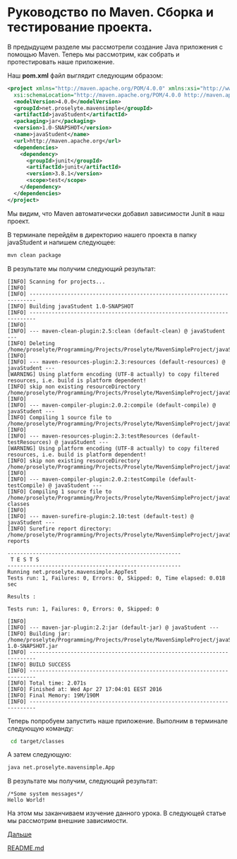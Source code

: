 # Руководство по Maven. Сборка и тестирование проекта.

В предыдущем разделе мы рассмотрели создание Java приложения с помощью Maven. Теперь мы рассмотрим, как собрать и протестировать наше приложение.

Наш **pom.xml** файл выглядит следующим образом:

```xml
<project xmlns="http://maven.apache.org/POM/4.0.0" xmlns:xsi="http://www.w3.org/2001/XMLSchema-instance"
  xsi:schemaLocation="http://maven.apache.org/POM/4.0.0 http://maven.apache.org/maven-v4_0_0.xsd">
  <modelVersion>4.0.0</modelVersion>
  <groupId>net.proselyte.mavensimple</groupId>
  <artifactId>javaStudent</artifactId>
  <packaging>jar</packaging>
  <version>1.0-SNAPSHOT</version>
  <name>javaStudent</name>
  <url>http://maven.apache.org</url>
  <dependencies>
    <dependency>
      <groupId>junit</groupId>
      <artifactId>junit</artifactId>
      <version>3.8.1</version>
      <scope>test</scope>
    </dependency>
  </dependencies>
</project>
```
Мы видим, что Maven автоматически добавил зависимости Junit в наш проект.

В терминале перейдём в директорию нашего проекта в папку javaStudent и напишем следующее:

```sh
mvn clean package
```

В результате мы получим следующий результат:

```log
[INFO] Scanning for projects...
[INFO]                                                                         
[INFO] ------------------------------------------------------------------------
[INFO] Building javaStudent 1.0-SNAPSHOT
[INFO] ------------------------------------------------------------------------
[INFO] 
[INFO] --- maven-clean-plugin:2.5:clean (default-clean) @ javaStudent ---
[INFO] Deleting /home/proselyte/Programming/Projects/Proselyte/MavenSimpleProject/javaStudent/target
[INFO] 
[INFO] --- maven-resources-plugin:2.3:resources (default-resources) @ javaStudent ---
[WARNING] Using platform encoding (UTF-8 actually) to copy filtered resources, i.e. build is platform dependent!
[INFO] skip non existing resourceDirectory /home/proselyte/Programming/Projects/Proselyte/MavenSimpleProject/javaStudent/src/main/resources
[INFO] 
[INFO] --- maven-compiler-plugin:2.0.2:compile (default-compile) @ javaStudent ---
[INFO] Compiling 1 source file to /home/proselyte/Programming/Projects/Proselyte/MavenSimpleProject/javaStudent/target/classes
[INFO] 
[INFO] --- maven-resources-plugin:2.3:testResources (default-testResources) @ javaStudent ---
[WARNING] Using platform encoding (UTF-8 actually) to copy filtered resources, i.e. build is platform dependent!
[INFO] skip non existing resourceDirectory /home/proselyte/Programming/Projects/Proselyte/MavenSimpleProject/javaStudent/src/test/resources
[INFO] 
[INFO] --- maven-compiler-plugin:2.0.2:testCompile (default-testCompile) @ javaStudent ---
[INFO] Compiling 1 source file to /home/proselyte/Programming/Projects/Proselyte/MavenSimpleProject/javaStudent/target/test-classes
[INFO] 
[INFO] --- maven-surefire-plugin:2.10:test (default-test) @ javaStudent ---
[INFO] Surefire report directory: /home/proselyte/Programming/Projects/Proselyte/MavenSimpleProject/javaStudent/target/surefire-reports

-------------------------------------------------------
 T E S T S
-------------------------------------------------------
Running net.proselyte.mavensimple.AppTest
Tests run: 1, Failures: 0, Errors: 0, Skipped: 0, Time elapsed: 0.018 sec

Results :

Tests run: 1, Failures: 0, Errors: 0, Skipped: 0

[INFO] 
[INFO] --- maven-jar-plugin:2.2:jar (default-jar) @ javaStudent ---
[INFO] Building jar: /home/proselyte/Programming/Projects/Proselyte/MavenSimpleProject/javaStudent/target/javaStudent-1.0-SNAPSHOT.jar
[INFO] ------------------------------------------------------------------------
[INFO] BUILD SUCCESS
[INFO] ------------------------------------------------------------------------
[INFO] Total time: 2.071s
[INFO] Finished at: Wed Apr 27 17:04:01 EEST 2016
[INFO] Final Memory: 19M/190M
[INFO] ------------------------------------------------------------------------
```

Теперь попробуем запустить наше приложение.
Выполним в терминале следующую команду:

```sh
 cd target/classes
```

А затем следующую:

```sh
java net.proselyte.mavensimple.App
```

В результате мы получим, следующий результат:

```log
/*Some system messages*/
Hello World!
```

На этом мы заканчиваем изучение данного урока.
В следующей статье мы рассмотрим внешние зависимости.

[Дальше](external-dependencies.md)

[README.md](../../README.md)
